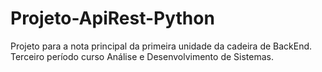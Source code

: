 # Projeto-ApiRest-Python

Projeto para a nota principal da primeira unidade da cadeira de BackEnd. Terceiro período curso Análise e Desenvolvimento de Sistemas.


